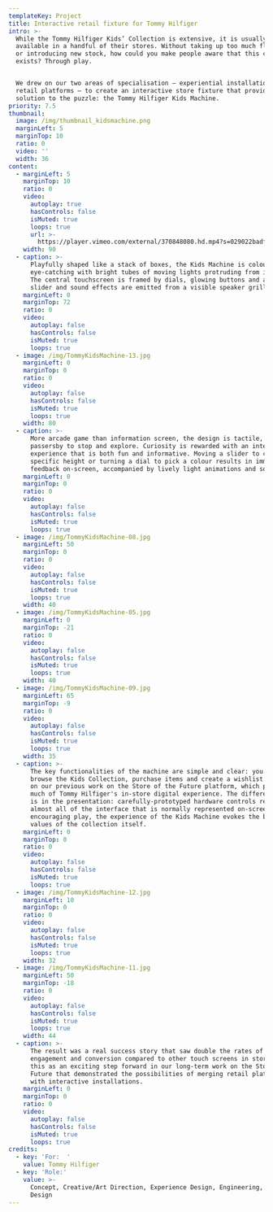 ```yaml
---
templateKey: Project
title: Interactive retail fixture for Tommy Hilfiger
intro: >-
  While the Tommy Hilfiger Kids’ Collection is extensive, it is usually only
  available in a handful of their stores. Without taking up too much floor space
  or introducing new stock, how could you make people aware that this collection
  exists? Through play. 


  We drew on our two areas of specialisation – experiential installations and
  retail platforms – to create an interactive store fixture that provides a
  solution to the puzzle: the Tommy Hilfiger Kids Machine.
priority: 7.5
thumbnail:
  image: /img/thumbnail_kidsmachine.png
  marginLeft: 5
  marginTop: 10
  ratio: 0
  video: ''
  width: 36
content:
  - marginLeft: 5
    marginTop: 10
    ratio: 0
    video:
      autoplay: true
      hasControls: false
      isMuted: true
      loops: true
      url: >-
        https://player.vimeo.com/external/370848080.hd.mp4?s=029022badf948ec7d53dc83dd22cca19551a59c9&profile_id=175
    width: 90
  - caption: >-
      Playfully shaped like a stack of boxes, the Kids Machine is colourful and
      eye-catching with bright tubes of moving lights protruding from its sides.
      The central touchscreen is framed by dials, glowing buttons and a giant
      slider and sound effects are emitted from a visible speaker grille.
    marginLeft: 0
    marginTop: 72
    ratio: 0
    video:
      autoplay: false
      hasControls: false
      isMuted: true
      loops: true
  - image: /img/TommyKidsMachine-13.jpg
    marginLeft: 0
    marginTop: 0
    ratio: 0
    video:
      autoplay: false
      hasControls: false
      isMuted: true
      loops: true
    width: 80
  - caption: >-
      More arcade game than information screen, the design is tactile, inviting
      passersby to stop and explore. Curiosity is rewarded with an interactive
      experience that is both fun and informative. Moving a slider to choose a
      specific height or turning a dial to pick a colour results in immediate
      feedback on-screen, accompanied by lively light animations and sounds.
    marginLeft: 0
    marginTop: 0
    ratio: 0
    video:
      autoplay: false
      hasControls: false
      isMuted: true
      loops: true
  - image: /img/TommyKidsMachine-08.jpg
    marginLeft: 50
    marginTop: 0
    ratio: 0
    video:
      autoplay: false
      hasControls: false
      isMuted: true
      loops: true
    width: 40
  - image: /img/TommyKidsMachine-05.jpg
    marginLeft: 0
    marginTop: -21
    ratio: 0
    video:
      autoplay: false
      hasControls: false
      isMuted: true
      loops: true
    width: 40
  - image: /img/TommyKidsMachine-09.jpg
    marginLeft: 65
    marginTop: -9
    ratio: 0
    video:
      autoplay: false
      hasControls: false
      isMuted: true
      loops: true
    width: 35
  - caption: >-
      The key functionalities of the machine are simple and clear: you can
      browse the Kids Collection, purchase items and create a wishlist. Building
      on our previous work on the Store of the Future platform, which powers
      much of Tommy Hilfiger's in-store digital experience. The difference here
      is in the presentation: carefully-prototyped hardware controls replace
      almost all of the interface that is normally represented on-screen. By
      encouraging play, the experience of the Kids Machine evokes the brand
      values of the collection itself.
    marginLeft: 0
    marginTop: 0
    ratio: 0
    video:
      autoplay: false
      hasControls: false
      isMuted: true
      loops: true
  - image: /img/TommyKidsMachine-12.jpg
    marginLeft: 10
    marginTop: 0
    ratio: 0
    video:
      autoplay: false
      hasControls: false
      isMuted: true
      loops: true
    width: 32
  - image: /img/TommyKidsMachine-11.jpg
    marginLeft: 50
    marginTop: -18
    ratio: 0
    video:
      autoplay: false
      hasControls: false
      isMuted: true
      loops: true
    width: 44
  - caption: >-
      The result was a real success story that saw double the rates of
      engagement and conversion compared to other touch screens in store. We saw
      this as an exciting step forward in our long-term work on the Store of the
      Future that demonstrated the possibilities of merging retail platforms
      with interactive installations.
    marginLeft: 0
    marginTop: 0
    ratio: 0
    video:
      autoplay: false
      hasControls: false
      isMuted: true
      loops: true
credits:
  - key: 'For:  '
    value: Tommy Hilfiger
  - key: 'Role:'
    value: >-
      Concept, Creative/Art Direction, Experience Design, Engineering, Fixture
      Design
---
```


